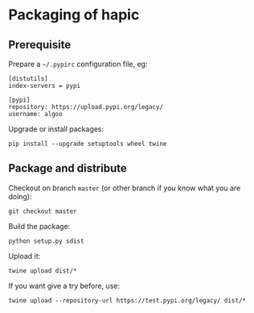 # Packaging of hapic

## Prerequisite

Prepare a `~/.pypirc` configuration file, eg:

    [distutils]
    index-servers = pypi

    [pypi]
    repository: https://upload.pypi.org/legacy/
    username: algoo

Upgrade or install packages:

    pip install --upgrade setuptools wheel twine

## Package and distribute

Checkout on branch `master` (or other branch if you know what you are doing):

    git checkout master

Build the package:

    python setup.py sdist

Upload it:

    twine upload dist/*

If you want give a try before, use:

    twine upload --repository-url https://test.pypi.org/legacy/ dist/*
